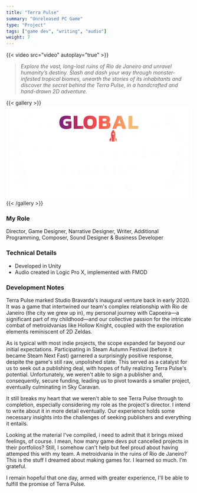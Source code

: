 ```yaml
---
title: "Terra Pulse"
summary: "Unreleased PC Game"
type: "Project"
tags: ["game dev", "writing", "audio"]
weight: 7
---
```

{{< video src="video" autoplay="true" >}}

> *Explore the vast, long-lost ruins of Rio de Janeiro and unravel humanity’s destiny. Slash and dash your way through monster-infested tropical biomes, unearth the stories of its inhabitants and discover the secret behind the Terra Pulse, in a handcrafted and hand-drawn 2D adventure.*

{{< gallery >}}
  <img src="l1.png" class="grid-w50" />
{{< /gallery >}}

### My Role

Director, Game Designer, Narrative Designer, Writer, Additional Programming, Composer, Sound Designer & Business Developer

### Technical Details

- Developed in Unity
- Audio created in Logic Pro X, implemented with FMOD

### Development Notes

Terra Pulse marked Studio Bravarda's inaugural venture back in early 2020. It was a game that intertwined our team's complex relationship with Rio de Janeiro (the city we grew up in), my personal journey with Capoeira—a significant part of my childhood—and our collective passion for the intricate combat of metroidvanias like Hollow Knight, coupled with the exploration elements reminiscent of 2D Zeldas.

As is typical with most indie projects, the scope expanded far beyond our initial expectations. Participating in Steam Autumn Festival (before it became Steam Next Fast) garnered a surprisingly positive response, despite the game's still raw, unpolished state. This served as a catalyst for us to seek out a publishing deal, with hopes of fully realizing Terra Pulse's potential. Unfortunately, we weren't able to sign a publisher and, consequently, secure funding, leading us to pivot towards a smaller project, eventually culminating in Sky Caravan.

It still breaks my heart that we weren't able to see Terra Pulse through to completion, especially considering my role as the project's director. I intend to write about it in more detail eventually. Our experience holds some necessary insights into the challenges of seeking publishers and everything it entails.

Looking at the material I've compiled, i need to admit that it brings mixed feelings, of course. I mean, how many game devs put cancelled projects in their portfolios? Still, I somehow can't help but feel proud about having attemped this with my team. A metroidvania in the ruins of Rio de Janeiro? This is the stuff I dreamed about making games for. I learned so much. I'm grateful.

I remain hopeful that one day, armed with greater experience, I'll be able to fulfill the promise of Terra Pulse.